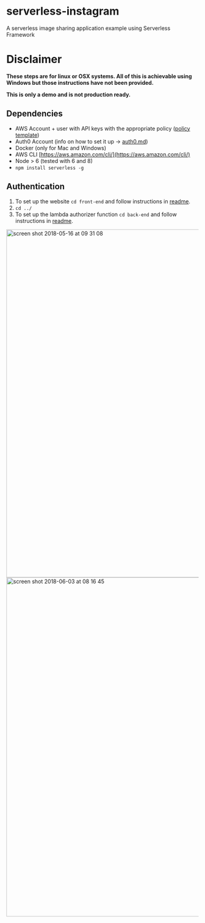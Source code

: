 # serverless-instagram

A serverless image sharing application example using Serverless Framework

# Disclaimer
**These steps are for linux or OSX systems. All of this is achievable using Windows but those instructions have not been provided.**

**This is only a demo and is not production ready.**

## Dependencies
* AWS Account + user with API keys with the appropriate policy ([policy template](aws-policy-for-serverless.json))
* Auth0 Account (info on how to set it up -> [auth0.md](docs/auth0.md))
* Docker (only for Mac and Windows)
* AWS CLI [https://aws.amazon.com/cli/](https://aws.amazon.com/cli/)
* Node > 6 (tested with 6 and 8)
* `npm install serverless -g`

## Authentication

1. To set up the website `cd front-end` and follow instructions in [readme](front-end/readme.md).
2. `cd ../`
3. To set up the lambda authorizer function `cd back-end` and follow instructions in [readme](back-end/readme.md).

<img width="912" alt="screen shot 2018-05-16 at 09 31 08" src="https://user-images.githubusercontent.com/4153982/40119965-0432f892-58ec-11e8-8048-8d845d9a45d0.png">

<img width="889" alt="screen shot 2018-06-03 at 08 16 45" src="https://user-images.githubusercontent.com/4153982/40883833-7caea9ba-6706-11e8-9aa1-046e9232c22d.png">
